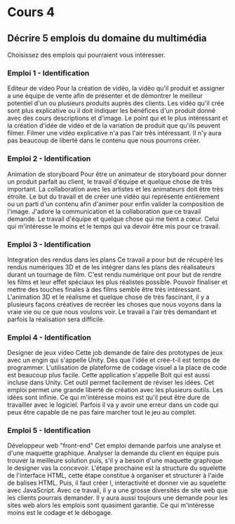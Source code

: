 # Cours 4
## Décrire 5 emplois du domaine du multimédia
Choisissez des emplois qui pourraient vous intéresser. 

### Emploi 1 - Identification
Editeur de video 
Pour la création de vidéo, la vidéo qu'il produit et assigner a une équipe de vente afin de présenter et de démontrer le meilleur potentiel d'un ou plusieurs produits auprès des clients. Les vidéo qu'il crée sont plus explicative ou il doit indiquer les bénéfices d'un produit donné avec des cours descriptions et d'image. Le point qui et le plus intéressant et la création d'idée de vidéo et de la variation de produit que qu'ils peuvent filmer. Filmer une vidéo explicative n'a pas l'air très intéressant. Il n'y aura pas beaucoup de liberté dans le contenu que nous pourrons créer.

### Emploi 2 - Identification
Animation de storyboard
Pour être un animateur de storyboard pour donner un produit parfait au client, le travail d'équipe et quelque chose de très important. La collaboration avec les artistes et les animateurs doit être très étroite. Le but du travail et de créer une vidéo qui représente entièrement ou un parti d'un contenu afin d'animer pour enfin valider la composition de l'image. J'adore la communication et la collaboration que ce travail demande. Le travail d'équipe et quelque chose qui me tient a cœur. Celui qui m'intéresse le moins et le temps qui va devoir être mis pour ce travail.

### Emploi 3 - Identification
Integration des rendus dans les plans
Ce travail a pour but de récupéré les rendus numériques 3D et de les intégrer dans les plans des réalisateurs durant un tournage de film. C'est rendu numérique ont pour but de rendre les films et leur effet spéciaux les plus réalistes possible. Pouvoir finaliser et mettre des touches finales à des films semble être très intéressant. L'animation 3D et le réalisme et quelque chose de très fascinant, il y a plusieurs façons créatives de recréer les choses que nous voyons dans la vraie vie ou ce que nous voulons voir. Le travail a l'air très demandant et parfois la réalisation sera difficile.

### Emploi 4 - Identification
Designer de jeux video
Cette job demande de faire des prototypes de jeux avec un engin qui s'appelle Unity. Dès que l'idée et crée-t-il est temps de programmer. L'utilisation de plateforme de codage visuel a la place de code est beaucoup plus facile. Cette application s'appelle Bolt qui est aussi incluse dans Unity. Cet outil permet facilement de réviser les idées. Cet emploi permet une grande liberté de création avec les plusieurs outils. Les idées sont infinie. Ce qui m'intéresse moins est qu'il peut être dure de travailler avec le logiciel. Parfois il va y avoir une erreur dans un code qui peux être capable de ne pas faire marcher tout le jeu au complet.

### Emploi 5 - Identification
Développeur web "front-end"
Cet emploi demande parfois une analyse et d'une maquette graphique. Analyser la demande du client en équipe puis trouver la meilleure solution puis, s'il y a besoin d'une maquette graphique le designer vas la concevoir. L'étape prochaine est la structure du squelette de l'interface HTML, cette étape constitue à organiser et structurer à l'aide de balises HTML. Puis, il faut créer l, interactivité et donner vie au squelette avec JavaScript. Avec ce travail, il y a une grosse diversités de site web que les clients pourrais demander. Il y aura aussi toujours une demande pour les sites web alors les emplois sont quasiment garantie. Ce qui m'intéresse moins est le codage et le débogage.


